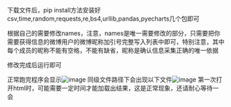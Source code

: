下载文件后，pip install方法安装好csv,time,random,requests,re,bs4,urllib,pandas,pyecharts几个包即可

根据自己的需要修改names，注意，names是唯一需要修改的部分，只需要把你需要获得信息的微博用户的微博昵称加引号完整写入列表中即可，特别注意，其中每个成员的昵称不能有空格，不能有缺省，昵称是确认信息采集正确的唯一依据

修改完成后运行即可

正常跑完程序会显示![image](https://github.com/user-attachments/assets/677b6ef9-2d6b-4983-a60e-9e437bfcb58b)
同级文件路径下会出现以下文件![image](https://github.com/user-attachments/assets/98c7d42f-b62d-4ce3-b2b0-df32868335bb)
第一次打开html时，可能需要一定时间才能加载出结果，这是正常现象，还请耐心等待一会
